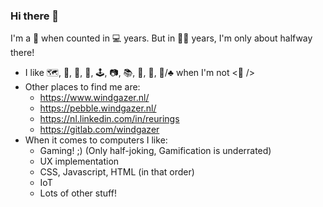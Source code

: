 ### Hi there 👋

I'm a 🦖 when counted in 💻 years. But in 👨‍🔬 years, I'm only about halfway there!

- I like 🗺️, 🥋, 🎺, 🐉, 🕹️, 📷, 📚, 🕺, 🥃, 🎲/♣️ when I'm not <💾 />
- Other places to find me are:
  - https://www.windgazer.nl/
  - https://pebble.windgazer.nl/
  - https://nl.linkedin.com/in/reurings
  - https://gitlab.com/windgazer
- When it comes to computers I like:
  - Gaming! ;) (Only half-joking, Gamification is underrated)
  - UX implementation
  - CSS, Javascript, HTML (in that order)
  - IoT
  - Lots of other stuff!
<!--
**windgazer/windgazer** is a ✨ _special_ ✨ repository because its `README.md` (this file) appears on your GitHub profile.

Here are some ideas to get you started:

- 🔭 I’m currently working on ...
- 🌱 I’m currently learning ...
- 👯 I’m looking to collaborate on ...
- 🤔 I’m looking for help with ...
- 💬 Ask me about ...
- 📫 How to reach me: ...
- 😄 Pronouns: ...
- ⚡ Fun fact: ...
-->
